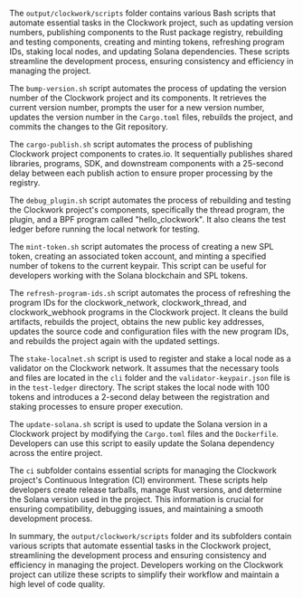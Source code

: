 The `output/clockwork/scripts` folder contains various Bash scripts that automate essential tasks in the Clockwork project, such as updating version numbers, publishing components to the Rust package registry, rebuilding and testing components, creating and minting tokens, refreshing program IDs, staking local nodes, and updating Solana dependencies. These scripts streamline the development process, ensuring consistency and efficiency in managing the project.

The `bump-version.sh` script automates the process of updating the version number of the Clockwork project and its components. It retrieves the current version number, prompts the user for a new version number, updates the version number in the `Cargo.toml` files, rebuilds the project, and commits the changes to the Git repository.

The `cargo-publish.sh` script automates the process of publishing Clockwork project components to crates.io. It sequentially publishes shared libraries, programs, SDK, and downstream components with a 25-second delay between each publish action to ensure proper processing by the registry.

The `debug_plugin.sh` script automates the process of rebuilding and testing the Clockwork project's components, specifically the thread program, the plugin, and a BPF program called "hello_clockwork". It also cleans the test ledger before running the local network for testing.

The `mint-token.sh` script automates the process of creating a new SPL token, creating an associated token account, and minting a specified number of tokens to the current keypair. This script can be useful for developers working with the Solana blockchain and SPL tokens.

The `refresh-program-ids.sh` script automates the process of refreshing the program IDs for the clockwork_network, clockwork_thread, and clockwork_webhook programs in the Clockwork project. It cleans the build artifacts, rebuilds the project, obtains the new public key addresses, updates the source code and configuration files with the new program IDs, and rebuilds the project again with the updated settings.

The `stake-localnet.sh` script is used to register and stake a local node as a validator on the Clockwork network. It assumes that the necessary tools and files are located in the `cli` folder and the `validator-keypair.json` file is in the `test-ledger` directory. The script stakes the local node with 100 tokens and introduces a 2-second delay between the registration and staking processes to ensure proper execution.

The `update-solana.sh` script is used to update the Solana version in a Clockwork project by modifying the `Cargo.toml` files and the `Dockerfile`. Developers can use this script to easily update the Solana dependency across the entire project.

The `ci` subfolder contains essential scripts for managing the Clockwork project's Continuous Integration (CI) environment. These scripts help developers create release tarballs, manage Rust versions, and determine the Solana version used in the project. This information is crucial for ensuring compatibility, debugging issues, and maintaining a smooth development process.

In summary, the `output/clockwork/scripts` folder and its subfolders contain various scripts that automate essential tasks in the Clockwork project, streamlining the development process and ensuring consistency and efficiency in managing the project. Developers working on the Clockwork project can utilize these scripts to simplify their workflow and maintain a high level of code quality.
